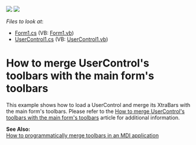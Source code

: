 <!-- default badges list -->
[![](https://img.shields.io/badge/Open_in_DevExpress_Support_Center-FF7200?style=flat-square&logo=DevExpress&logoColor=white)](https://supportcenter.devexpress.com/ticket/details/E753)
[![](https://img.shields.io/badge/📖_How_to_use_DevExpress_Examples-e9f6fc?style=flat-square)](https://docs.devexpress.com/GeneralInformation/403183)
<!-- default badges end -->
<!-- default file list -->
*Files to look at*:

* [Form1.cs](./CS/Form1.cs) (VB: [Form1.vb](./VB/Form1.vb))
* [UserControl1.cs](./CS/UserControl1.cs) (VB: [UserControl1.vb](./VB/UserControl1.vb))
<!-- default file list end -->
# How to merge UserControl's toolbars with the main form's toolbars


<p>This example shows how to load a UserControl and merge its XtraBars with the main form's toolbars. Please refer to the <a href="https://www.devexpress.com/Support/Center/p/A2945">How to merge UserControl's toolbars with the main form's toolbars</a> article for additional information.</p><p><strong>See Also:</strong><br />
<a href="https://www.devexpress.com/Support/Center/p/E846">How to programmatically merge toolbars in an MDI application</a></p>

<br/>


